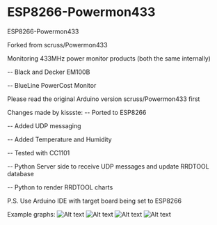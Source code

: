 ESP8266-Powermon433
===========

 ESP8266-Powermon433
 
 Forked from scruss/Powermon433

 Monitoring 433MHz power monitor products (both the same internally)
 
 -- Black and Decker EM100B 
 
 -- BlueLine PowerCost Monitor
 

 Please read the original Arduino version scruss/Powermon433 first

 Changes made by kissste:
 -- Ported to ESP8266
 
 -- Added UDP messaging
 
 -- Added Temperature and Humidity
 
 -- Tested with CC1101
 
 -- Python Server side to receive UDP messages and update RRDTOOL database
 
 -- Python to render RRDTOOL charts
 
 P.S. Use Arduino IDE with target board being set to ESP8266
 
 Example graphs:
 ![Alt text](blob/master/server-side/energy.1h.png?raw=true "Energy 1h")
 ![Alt text](blob/master/server-side/energy.1d.png?raw=true "Energy 1d")
 ![Alt text](blob/master/server-side/energy.temp.1h.png?raw=true "Temperature 1h")
 ![Alt text](blob/master/server-side/energy.temp.1d.png?raw=true "Temperature 1d") 
 